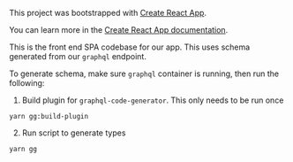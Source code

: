 This project was bootstrapped with [Create React App](https://github.com/facebook/create-react-app).

You can learn more in the [Create React App documentation](https://facebook.github.io/create-react-app/docs/getting-started).

This is the front end SPA codebase for our app. This uses schema generated from our `graphql` endpoint.

To generate schema, make sure `graphql` container is running, then run the following:

1. Build plugin for `graphql-code-generator`. This only needs to be run once

```
yarn gg:build-plugin
```

2. Run script to generate types

```
yarn gg
```
